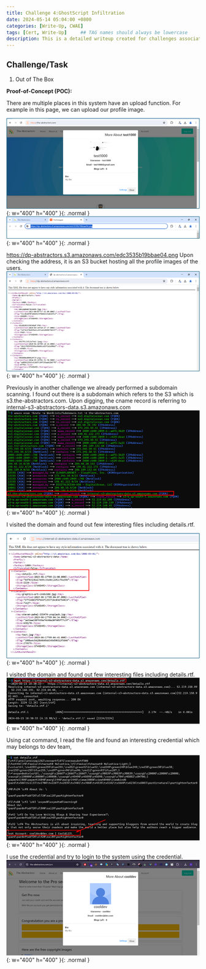 ```yaml
---
title: Challenge 4:GhostScript Infiltration
date: 2024-05-14 05:04:00 +0800
categories: [Write-Up, CWAE]
tags: [Cert, Write-Up]     ## TAG names should always be lowercase
description: This is a detailed writeup created for challenges associated with the Certified Web AppSecurity Expert (CWAE) certification. 
---
```


## Challenge/Task

1. Out of The Box

**Proof-of-Concept (POC):**

There are multiple places in this system have an upload function. For example in this page, we can upload our profile image.  

![POC-otb](/img/cwae/otb1.png){: w="400" h="400" }{: .normal }
![POC-otb](/img/cwae/otb2.png){: w="400" h="400" }{: .normal }

https://dp-abstractors.s3.amazonaws.com/edc3535b19bbae04.png
Upon checking the address, it is an S3 bucket hosting all the profile images of the users. 
![POC-otb](/img/cwae/otb3.png){: w="400" h="400" }{: .normal }

Previously in another challenge we already performed a subdomain scanning. I found out there is a subdomain which refers to the S3 which is s3.the-abstractors.com. Upon digging, the cname record is referring to internal-s3-abstractors-data.s3.amazonaws.com
![POC-otb](/img/cwae/otb4.png){: w="400" h="400" }{: .normal }

I visited the domain and found out few interesting files including details.rtf. 

![POC-otb](/img/cwae/otb5.png){: w="400" h="400" }{: .normal }

I visited the domain and found out few interesting files including details.rtf.
![POC-otb](/img/cwae/otb6.png){: w="400" h="400" }{: .normal }

Using cat command, I read the file and found an interesting credential which may belongs to dev team,

![POC-otb](/img/cwae/otb7.png){: w="400" h="400" }{: .normal }

I use the credential and try to login to the system using the credential. 
![POC-xss](/img/cwae/otb8.png){: w="400" h="400" }{: .normal }